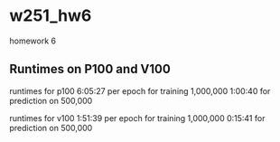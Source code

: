 # w251_hw6
homework 6

## Runtimes on P100 and V100
runtimes for p100
6:05:27 per epoch for training 1,000,000
1:00:40 for prediction on 500,000

runtimes for v100
1:51:39 per epoch for training 1,000,000
0:15:41 for prediction on 500,000
